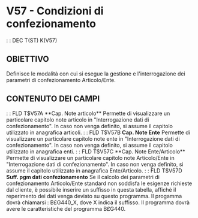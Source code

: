 # V57 - Condizioni di confezionamento
 :  : DEC T(ST) K(V57)
## OBIETTIVO
Definisce le modalità con cui si esegue la gestione e l'interrogazione dei parametri di confezionamento Articolo/Ente.
## CONTENUTO DEI CAMPI
 :  : FLD T$V57A **Cap. Note articolo**
Permette di visualizzare un particolare capitolo note articolo in "Interrogazione dati di confezionamento".
In caso non venga definito, si assume il capitolo utilizzato in anagrafica articoli.
 :  : FLD T$V57B **Cap. Note Ente**
Permette di visualizzare un particolare capitolo note ente in "Interrogazione dati di confezionamento".
In caso non venga definito, si assume il capitolo utilizzato in anagrafica enti.
 :  : FLD T$V57C **Cap. Note Ente/Articolo**
Permette di visualizzare un particolare capitolo note Articolo/Ente in "Interrogazione dati di confezionamento".
In caso non venga definito, si assume il capitolo utilizzato in anagrafica Ente/Articolo.
 :  : FLD T$V57D **Suff. pgm dati confezionamento**
Se il calcolo dei parametri di confezionamento Articolo/Ente standard non soddisfa le esigenze richieste dal cliente, è possibile inserire un suffisso in questa tabella, affichè il reperimento dei dati venga deviato su questo programma.
Il progamma dovrà chiamarsi :  B£G440_X, dove X indica il suffisso.
Il programma dovrà avere le caratteristiche del programma B£G440.
